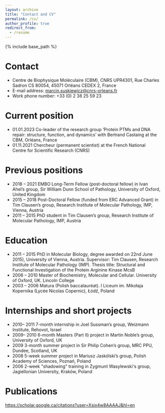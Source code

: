 ```yaml
---
layout: archive
title: "Contact and CV"
permalink: /cv/
author_profile: true
redirect_from:
  - /resume
---
```


{% include base_path %}

Contact
======
* Centre de Biophysique Moléculaire (CBM), CNRS UPR4301, Rue Charles Sadron CS 80054, 45071 Orléans CEDEX 2, France
* E-mail address: marcin.suskiewicz@cnrs-orleans.fr
* Work phone number: +33 (0) 2 38 25 59 23

Current position
======
* 01.01.2023  Co-leader of the research group ‘Protein PTMs and DNA repair: structure, function, and dynamics’ with Bertrand Castaing at the CBM, Orléans, France
* 01.11.2021  Chercheur (permanent scientist) at the French National Centre for Scientific Research (CNRS)

Previous positions
======
* 2018 – 2021  EMBO Long-Term Fellow (post-doctoral fellow) in Ivan Ahel’s group, Sir William Dunn School of Pathology, University of Oxford, United Kingdom
* 2015 – 2018  Post-Doctoral Fellow (funded from ERC Advanced Grant) in Tim Clausen’s group, Research Institute of Molecular Pathology, IMP, Vienna, Austria
* 2011 – 2015  PhD student in Tim Clausen’s group, Research Institute of Molecular Pathology, IMP, Austria

Education
======
* 2011 – 2015  PhD in Molecular Biology, degree awarded on 22nd June 2015), University of Vienna, Austria. Supervisor: Tim Clausen, Research Institute of Molecular Pathology (IMP). Thesis title: Structural and Functional Investigation of the Protein Arginine Kinase McsB
* 2006 – 2010  Master of Biochemistry, Molecular and Cellular. University of Oxford, UK. Lincoln College
* 2003 – 2006  Matura (Polish baccalauréat). I Liceum im. Mikołaja Kopernika (Lycée Nicolas Copernic), Łódź, Poland

Internships and short projects
======
* 2010– 2011  7-month internship in Joel Sussman’s group, Weizmann Institute, Rehovot, Israel
* 2009– 2010  6-month Masters (Part II) project in Martin Noble’s group, University of Oxford, UK
* 2009  3-month summer project in Sir Philip Cohen’s group, MRC PPU, Dundee, Scotland, UK
* 2008  5-week summer project in Mariusz Jaskólski’s group, Polish Academy of Sciences, Poznań, Poland
* 2006  2-week "shadowing" training in Zygmunt Wasylewski's group, Jagiellonian University, Kraków, Poland

Publications
======
https://scholar.google.ca/citations?user=Xsix4w8AAAAJ&hl=en
